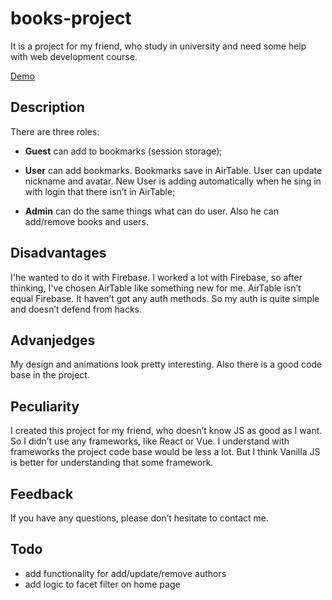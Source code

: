 # books-project

It is a project for my friend, who study in university and need some help with web development course.

[Demo](https://books-university-project.netlify.app/)

## Description

There are three roles:

- **Guest** can add to bookmarks (session storage);

- **User** can add bookmarks. Bookmarks save in AirTable. User can update nickname and avatar. New User is adding automatically when he sing in with login that there isn’t in AirTable;

- **Admin** can do the same things what can do user. Also he can add/remove books and users.

## Disadvantages
I'he wanted to do it with Firebase. I worked a lot with Firebase, so after thinking, I've chosen AirTable like something new for me.
AirTable isn’t equal Firebase. It haven’t got any auth methods. So my auth is quite simple and doesn’t defend from hacks.

## Advanjedges
My design and animations look pretty interesting.
Also there is a good code base in the project.

## Peculiarity
I created this project for my friend, who doesn’t know JS as good as I want. So I didn’t use any frameworks, like React or Vue.
I understand with frameworks the project code base would be less a lot. But I think Vanilla JS is better for understanding that some framework.

## Feedback
If you have any questions, please don’t hesitate to contact me.

## Todo
- add functionality for add/update/remove authors
- add logic to facet filter on home page
